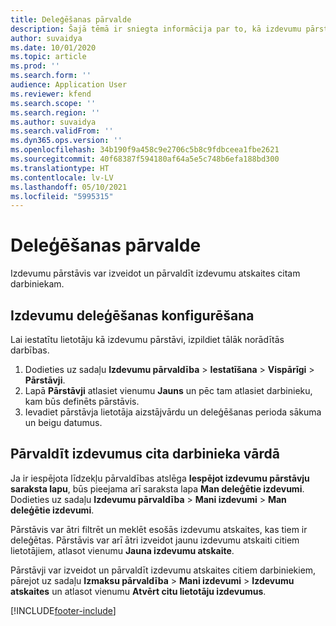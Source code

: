 ```yaml
---
title: Deleģēšanas pārvalde
description: Šajā tēmā ir sniegta informācija par to, kā izdevumu pārstāvis var izveidot un pārvaldīt izdevumu atskaites citam darbiniekam.
author: suvaidya
ms.date: 10/01/2020
ms.topic: article
ms.prod: ''
ms.search.form: ''
audience: Application User
ms.reviewer: kfend
ms.search.scope: ''
ms.search.region: ''
ms.author: suvaidya
ms.search.validFrom: ''
ms.dyn365.ops.version: ''
ms.openlocfilehash: 34b190f9a458c9e2706c5b8c9fdbceea1fbe2621
ms.sourcegitcommit: 40f68387f594180af64a5e5c748b6efa188bd300
ms.translationtype: HT
ms.contentlocale: lv-LV
ms.lasthandoff: 05/10/2021
ms.locfileid: "5995315"
---
```

# <a name="manage-delegation"></a>Deleģēšanas pārvalde
Izdevumu pārstāvis var izveidot un pārvaldīt izdevumu atskaites citam darbiniekam.

## <a name="configuring-expense-delegation"></a>Izdevumu deleģēšanas konfigurēšana

Lai iestatītu lietotāju kā izdevumu pārstāvi, izpildiet tālāk norādītās darbības. 
1. Dodieties uz sadaļu **Izdevumu pārvaldība** > **Iestatīšana** > **Vispārīgi** > **Pārstāvji**. 
2. Lapā **Pārstāvji** atlasiet vienumu **Jauns** un pēc tam atlasiet darbinieku, kam būs definēts pārstāvis. 
3. Ievadiet pārstāvja lietotāja aizstājvārdu un deleģēšanas perioda sākuma un beigu datumus.

## <a name="manage-expenses-on-behalf-of-another-employee"></a>Pārvaldīt izdevumus cita darbinieka vārdā

Ja ir iespējota līdzekļu pārvaldības atslēga **Iespējot izdevumu pārstāvju saraksta lapu**, būs pieejama arī saraksta lapa **Man deleģētie izdevumi**. Dodieties uz sadaļu **Izdevumu pārvaldība** > **Mani izdevumi** > **Man deleģētie izdevumi**.

Pārstāvis var ātri filtrēt un meklēt esošās izdevumu atskaites, kas tiem ir deleģētas. Pārstāvis var arī ātri izveidot jaunu izdevumu atskaiti citiem lietotājiem, atlasot vienumu **Jauna izdevumu atskaite**.

Pārstāvji var izveidot un pārvaldīt izdevumu atskaites citiem darbiniekiem, pārejot uz sadaļu **Izmaksu pārvaldība** > **Mani izdevumi** > **Izdevumu atskaites** un atlasot vienumu **Atvērt citu lietotāju izdevumus**.


[!INCLUDE[footer-include](../includes/footer-banner.md)]